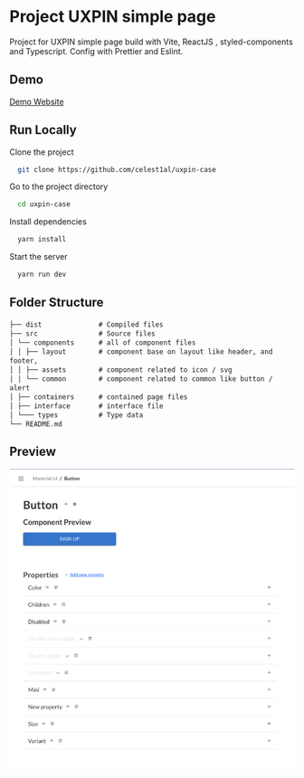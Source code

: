 # Project UXPIN simple page

Project for UXPIN simple page build with Vite, ReactJS , styled-components and Typescript. Config with Prettier and Eslint.

## Demo

[Demo Website](https://uxpin-case.vercel.app/)

## Run Locally

Clone the project

```bash
  git clone https://github.com/celest1al/uxpin-case
```

Go to the project directory

```bash
  cd uxpin-case
```

Install dependencies

```bash
  yarn install
```

Start the server

```bash
  yarn run dev
```

## Folder Structure

```
├── dist              # Compiled files
├── src               # Source files
│ └── components      # all of component files
│ │ ├── layout        # component base on layout like header, and footer,
│ │ ├── assets        # component related to icon / svg
│ │ └── common        # component related to common like button / alert
│ ├── containers      # contained page files
│ ├── interface       # interface file
│ └─── types          # Type data
└── README.md
```

## Preview
![Preview](/public/screenshot/preview.png)